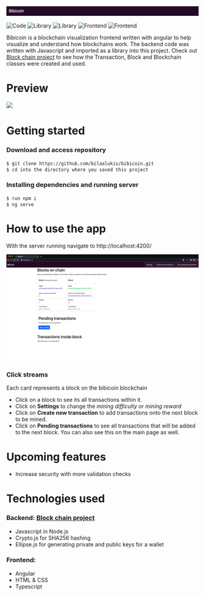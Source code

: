 <img src="./src/assets/bibicoinlogo.png">

![Code](https://img.shields.io/badge/Code-Javascript-yellow)
![Library](https://img.shields.io/badge/Library-Crypto.js-yellow)
![Library](https://img.shields.io/badge/Library-Ellipse.js-blue)
![Frontend](https://img.shields.io/badge/Front-Angular-red)
![Frontend](https://img.shields.io/badge/Front-Typescript-green)

Bibicoin is a blockchain visualization frontend written with angular to help visualize and understand how blockchains work. The backend code was written with Javascript and imported as a library into this project. Check out [Block chain project](https://github.com/bilaalukis/blockchain-project) to see how the Transaction, Block and Blockchain classes were created and used.



# Preview
![](./src/assets/Bibicoin.gif)

# Getting started
### Download and access repository
```
$ git clone https://github.com/bilaalukis/bibicoin.git
$ cd into the directory where you saved this project
```
### Installing dependencies and running server
```
$ run npm i
$ ng serve
```

# How to use the app
With the server running navigate to http://localhost:4200/

<img src="./src/assets/Bibicoin_1.png">

### Click streams
Each card represents a block on the bibicoin blockchain
- Click on a block to see its all transactions within it.
- Click on **Settings** to change the *mining difficulty* or *mining reward*
- Click on **Create new transaction** to add transactions onto the next block to be mined.
- Click on **Pending transactions** to see all transactions that will be added to the next block. You can also see this on the main page as well.

# Upcoming features
- Increase security with more validation checks

# Technologies used
### Backend: [Block chain project](https://github.com/bilaalukis/blockchain-project)
- Javascript in Node.js
- Crypto.js for SHA256 hashing
- Ellipse.js for generating private and public keys for a wallet

### Frontend:
- Angular
- HTML & CSS
- Typescript
